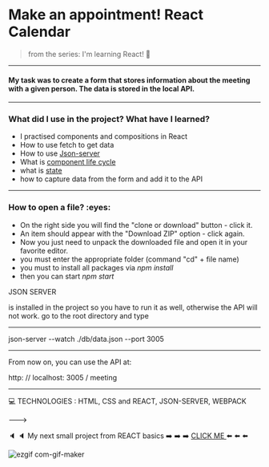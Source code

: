 
<h1> Make an appointment! React Calendar </h1>


>from the series: I'm learning React! :muscle:

----
<h4>My task was to create a form that stores information about the meeting with a given person. The data is stored in the local API.</h4>

----



<h3>What did I use in the project? What have I learned?</h3>

* I practised components and compositions in React
* How to use fetch to get data
* How to use [Json-server](https://github.com/typicode/json-server)
* What is [component life cycle](https://reactjs.org/docs/react-component.html)
* what is [state](https://reactjs.org/docs/state-and-lifecycle.html#gatsby-focus-wrapper)
* how to capture data from the form and add it to the API

-----
<h3>How to open a file? :eyes: </h3>

* On the right side you will find the "clone or download" button - click it.
* An item should appear with the "Download ZIP" option - click again.
* Now you just need to unpack the downloaded file and open it in your favorite editor.
* you must enter the appropriate folder (command "cd" + file name)
* you must to install all packages via *npm install*
* then you can start *npm start*


JSON SERVER

is installed in the project so you have to run it as well, otherwise the API will not work.
go to the root directory and type

----

json-server --watch ./db/data.json --port 3005

----

From now on, you can use the API at:

http: // localhost: 3005 / meeting

----



:computer: TECHNOLOGIES : HTML, CSS  and REACT, JSON-SERVER, WEBPACK



———>

:speaker: :speaker: My next small project from REACT basics  :arrow_right: :arrow_right: :arrow_right: [CLICK ME ](https://github.com/martynakil/form-with-validation) :arrow_left: :arrow_left: :arrow_left:



![ezgif com-gif-maker](https://user-images.githubusercontent.com/59742201/106362882-8e767600-6325-11eb-99d3-2c087a1972b6.gif)
